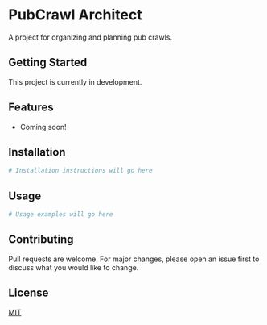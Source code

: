 # PubCrawl Architect

A project for organizing and planning pub crawls.

## Getting Started

This project is currently in development.

## Features

- Coming soon!

## Installation

```bash
# Installation instructions will go here
```

## Usage

```bash
# Usage examples will go here
```

## Contributing

Pull requests are welcome. For major changes, please open an issue first to discuss what you would like to change.

## License

[MIT](https://choosealicense.com/licenses/mit/)
